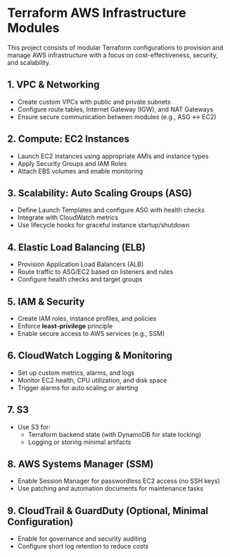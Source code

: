 # Terraform AWS Infrastructure Modules

This project consists of modular Terraform configurations to provision and manage AWS infrastructure with a focus on cost-effectiveness, security, and scalability.

## 1. VPC & Networking

  - Create custom VPCs with public and private subnets  
  - Configure route tables, Internet Gateway (IGW), and NAT Gateways  
  - Ensure secure communication between modules (e.g., ASG ↔ EC2)

## 2. Compute: EC2 Instances

  - Launch EC2 instances using appropriate AMIs and instance types  
  - Apply Security Groups and IAM Roles  
  - Attach EBS volumes and enable monitoring

## 3. Scalability: Auto Scaling Groups (ASG)

  - Define Launch Templates and configure ASG with health checks  
  - Integrate with CloudWatch metrics  
  - Use lifecycle hooks for graceful instance startup/shutdown

## 4. Elastic Load Balancing (ELB)

  - Provision Application Load Balancers (ALB)  
  - Route traffic to ASG/EC2 based on listeners and rules  
  - Configure health checks and target groups

## 5. IAM & Security

  - Create IAM roles, instance profiles, and policies  
  - Enforce **least-privilege** principle  
  - Enable secure access to AWS services (e.g., SSM)

## 6. CloudWatch Logging & Monitoring

- Set up custom metrics, alarms, and logs  
- Monitor EC2 health, CPU utilization, and disk space  
- Trigger alarms for auto scaling or alerting

## 7. S3

  - Use S3 for:
    - Terraform backend state (with DynamoDB for state locking)  
    - Logging or storing minimal artifacts

## 8. AWS Systems Manager (SSM)

  - Enable Session Manager for passwordless EC2 access (no SSH keys)  
  - Use patching and automation documents for maintenance tasks

## 9. CloudTrail & GuardDuty (Optional, Minimal Configuration)

  - Enable for governance and security auditing  
  - Configure short log retention to reduce costs
